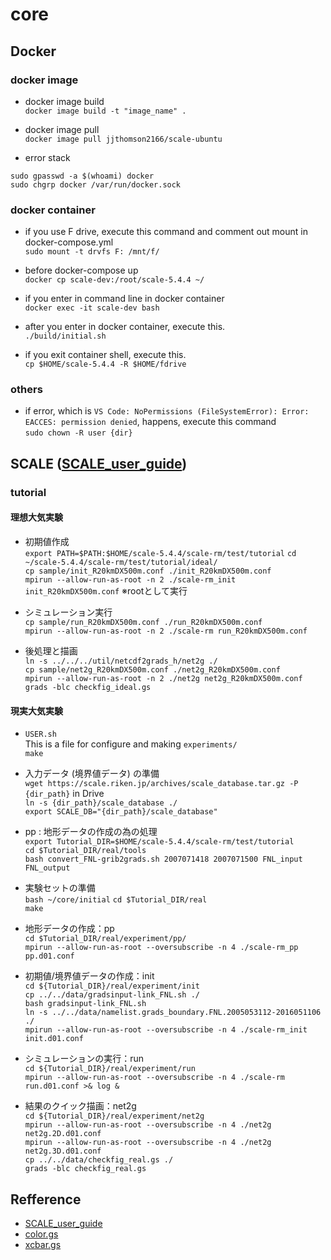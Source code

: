 # core

## Docker

### docker image

* docker image build  
` docker image build -t "image_name" . `

* docker image pull  
` docker image pull jjthomson2166/scale-ubuntu `

* error stack
```
sudo gpasswd -a $(whoami) docker
sudo chgrp docker /var/run/docker.sock
```

### docker container

* if you use F drive, execute this command and comment out mount in docker-compose.yml  
` sudo mount -t drvfs F: /mnt/f/ `

* before docker-compose up  
` docker cp scale-dev:/root/scale-5.4.4 ~/ `

* if you enter in command line in docker container  
` docker exec -it scale-dev bash `

* after you enter in docker container, execute this.  
` ./build/initial.sh `  

* if you exit container shell, execute this.  
` cp $HOME/scale-5.4.4 -R $HOME/fdrive `  

### others

* if error, which is `VS Code: NoPermissions (FileSystemError): Error: EACCES: permission denied`, happens, execute this command  
` sudo chown -R user {dir} `

## SCALE ([SCALE_user_guide](https://scale.riken.jp/archives/scale_users_guide.v5.4.4.pdf))

### tutorial

#### 理想大気実験

* 初期値作成  
`export PATH=$PATH:$HOME/scale-5.4.4/scale-rm/test/tutorial`
`cd ~/scale-5.4.4/scale-rm/test/tutorial/ideal/`  
`cp sample/init_R20kmDX500m.conf ./init_R20kmDX500m.conf`  
`mpirun --allow-run-as-root -n 2 ./scale-rm_init init_R20kmDX500m.conf` ※rootとして実行  

* シミュレーション実行  
`cp sample/run_R20kmDX500m.conf ./run_R20kmDX500m.conf`  
`mpirun --allow-run-as-root -n 2 ./scale-rm run_R20kmDX500m.conf`  

* 後処理と描画  
`ln -s ../../../util/netcdf2grads_h/net2g ./`  
`cp sample/net2g_R20kmDX500m.conf ./net2g_R20kmDX500m.conf`  
`mpirun --allow-run-as-root -n 2 ./net2g net2g_R20kmDX500m.conf`  
`grads -blc checkfig_ideal.gs`  

#### 現実大気実験

* `USER.sh`   
This is a file for configure and making `experiments/`  
`make`  

* 入力データ (境界値データ) の準備  
`wget https://scale.riken.jp/archives/scale_database.tar.gz -P {dir_path}` in Drive  
`ln -s {dir_path}/scale_database ./`  
`export SCALE_DB="{dir_path}/scale_database"`  

* pp : 地形データの作成の為の処理  
`export Tutorial_DIR=$HOME/scale-5.4.4/scale-rm/test/tutorial`  
`cd $Tutorial_DIR/real/tools`  
`bash convert_FNL-grib2grads.sh 2007071418 2007071500 FNL_input FNL_output`  

* 実験セットの準備  
`bash ~/core/initial`
`cd $Tutorial_DIR/real`  
`make`  

* 地形データの作成：pp  
`cd $Tutorial_DIR/real/experiment/pp/`  
`mpirun --allow-run-as-root --oversubscribe -n 4 ./scale-rm_pp pp.d01.conf`  

* 初期値/境界値データの作成：init  
`cd ${Tutorial_DIR}/real/experiment/init`  
`cp ../../data/gradsinput-link_FNL.sh ./`  
`bash gradsinput-link_FNL.sh`  
`ln -s ../../data/namelist.grads_boundary.FNL.2005053112-2016051106 ./`  
`mpirun --allow-run-as-root --oversubscribe -n 4 ./scale-rm_init init.d01.conf`

* シミュレーションの実行：run  
`cd ${Tutorial_DIR}/real/experiment/run`  
`mpirun --allow-run-as-root --oversubscribe -n 4 ./scale-rm run.d01.conf >& log &`  

* 結果のクイック描画：net2g  
`cd ${Tutorial_DIR}/real/experiment/net2g`  
`mpirun --allow-run-as-root --oversubscribe -n 4 ./net2g net2g.2D.d01.conf`  
`mpirun --allow-run-as-root --oversubscribe -n 4 ./net2g net2g.3D.d01.conf`  
`cp ../../data/checkfig_real.gs ./`  
`grads -blc checkfig_real.gs`  

## Refference

* [SCALE_user_guide](https://scale.riken.jp/archives/scale_users_guide.v5.4.4.pdf)  
* [color.gs](http://kodama.fubuki.info/wiki/wiki.cgi/GrADS/script/color.gs?lang=jp)  
* [xcbar.gs](http://kodama.fubuki.info/wiki/wiki.cgi/GrADS/script/xcbar.gs?lang=en)  
